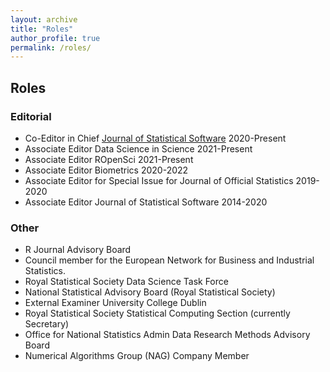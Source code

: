```yaml
---
layout: archive
title: "Roles"
author_profile: true
permalink: /roles/
---
```

## Roles

### Editorial

* Co-Editor in Chief [Journal of Statistical Software](https://www.jstatsoft.org/index) 2020-Present
* Associate Editor Data Science in Science 2021-Present
* Associate Editor ROpenSci 2021-Present
* Associate Editor Biometrics 2020-2022
* Associate Editor for Special Issue for Journal of Official Statistics 2019-2020
* Associate Editor Journal of Statistical Software 2014-2020

### Other

* R Journal Advisory Board
* Council member for the European Network for Business and Industrial Statistics.
* Royal Statistical Society Data Science Task Force
* National Statistical Advisory Board (Royal Statistical Society)
* External Examiner University College Dublin
* Royal Statistical Society Statistical Computing Section (currently Secretary)
* Office for National Statistics Admin Data Research Methods Advisory Board
* Numerical Algorithms Group (NAG) Company Member